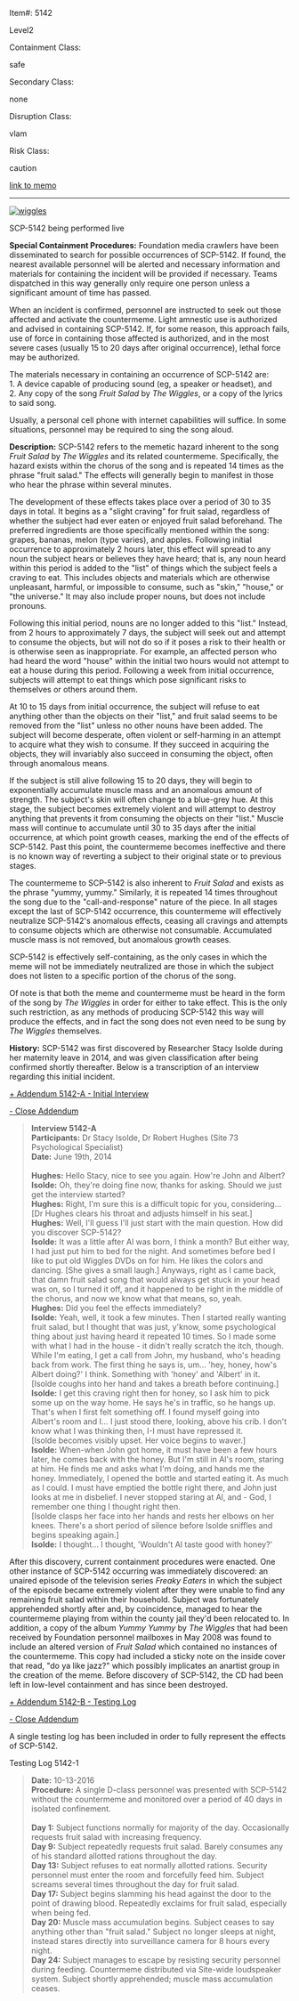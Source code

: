 Item#: 5142

Level2

Containment Class:

safe

Secondary Class:

none

Disruption Class:

vlam

Risk Class:

caution

[link to memo](http://www.scp-wiki.net/classification-committee-memo)  

* * *

[![wiggles](http://scp-wiki.wdfiles.com/local--resized-images/scp-5142/wiggles/medium.jpg)](http://scp-wiki.wdfiles.com/local--files/scp-5142/wiggles)

SCP-5142 being performed live

**Special Containment Procedures:** Foundation media crawlers have been disseminated to search for possible occurrences of SCP-5142. If found, the nearest available personnel will be alerted and necessary information and materials for containing the incident will be provided if necessary. Teams dispatched in this way generally only require one person unless a significant amount of time has passed.

When an incident is confirmed, personnel are instructed to seek out those affected and activate the countermeme. Light amnestic use is authorized and advised in containing SCP-5142. If, for some reason, this approach fails, use of force in containing those affected is authorized, and in the most severe cases (usually 15 to 20 days after original occurrence), lethal force may be authorized.

The materials necessary in containing an occurrence of SCP-5142 are:  
1\. A device capable of producing sound (eg, a speaker or headset), and  
2\. Any copy of the song _Fruit Salad_ by _The Wiggles_, or a copy of the lyrics to said song.

Usually, a personal cell phone with internet capabilities will suffice. In some situations, personnel may be required to sing the song aloud.

**Description:** SCP-5142 refers to the memetic hazard inherent to the song _Fruit Salad_ by _The Wiggles_ and its related countermeme. Specifically, the hazard exists within the chorus of the song and is repeated 14 times as the phrase "fruit salad." The effects will generally begin to manifest in those who hear the phrase within several minutes.

The development of these effects takes place over a period of 30 to 35 days in total. It begins as a "slight craving" for fruit salad, regardless of whether the subject had ever eaten or enjoyed fruit salad beforehand. The preferred ingredients are those specifically mentioned within the song: grapes, bananas, melon (type varies), and apples. Following initial occurrence to approximately 2 hours later, this effect will spread to any noun the subject hears or believes they have heard; that is, any noun heard within this period is added to the "list" of things which the subject feels a craving to eat. This includes objects and materials which are otherwise unpleasant, harmful, or impossible to consume, such as "skin," "house," or "the universe." It may also include proper nouns, but does not include pronouns.

Following this initial period, nouns are no longer added to this "list." Instead, from 2 hours to approximately 7 days, the subject will seek out and attempt to consume the objects, but will not do so if it poses a risk to their health or is otherwise seen as inappropriate. For example, an affected person who had heard the word "house" within the initial two hours would not attempt to eat a house during this period. Following a week from initial occurrence, subjects will attempt to eat things which pose significant risks to themselves or others around them.

At 10 to 15 days from initial occurrence, the subject will refuse to eat anything other than the objects on their "list," and fruit salad seems to be removed from the "list" unless no other nouns have been added. The subject will become desperate, often violent or self-harming in an attempt to acquire what they wish to consume. If they succeed in acquiring the objects, they will invariably also succeed in consuming the object, often through anomalous means.

If the subject is still alive following 15 to 20 days, they will begin to exponentially accumulate muscle mass and an anomalous amount of strength. The subject's skin will often change to a blue-grey hue. At this stage, the subject becomes extremely violent and will attempt to destroy anything that prevents it from consuming the objects on their "list." Muscle mass will continue to accumulate until 30 to 35 days after the initial occurrence, at which point growth ceases, marking the end of the effects of SCP-5142. Past this point, the countermeme becomes ineffective and there is no known way of reverting a subject to their original state or to previous stages.

The countermeme to SCP-5142 is also inherent to _Fruit Salad_ and exists as the phrase "yummy, yummy." Similarly, it is repeated 14 times throughout the song due to the "call-and-response" nature of the piece. In all stages except the last of SCP-5142 occurrence, this countermeme will effectively neutralize SCP-5142's anomalous effects, ceasing all cravings and attempts to consume objects which are otherwise not consumable. Accumulated muscle mass is not removed, but anomalous growth ceases.

SCP-5142 is effectively self-containing, as the only cases in which the meme will not be immediately neutralized are those in which the subject does not listen to a specific portion of the chorus of the song.

Of note is that both the meme and countermeme must be heard in the form of the song by _The Wiggles_ in order for either to take effect. This is the only such restriction, as any methods of producing SCP-5142 this way will produce the effects, and in fact the song does not even need to be sung by _The Wiggles_ themselves.

**History:** SCP-5142 was first discovered by Researcher Stacy Isolde during her maternity leave in 2014, and was given classification after being confirmed shortly thereafter. Below is a transcription of an interview regarding this initial incident.

[+ Addendum 5142-A - Initial Interview](javascript:;)

[\- Close Addendum](javascript:;)

> **Interview 5142-A**  
> **Participants:** Dr Stacy Isolde, Dr Robert Hughes (Site 73 Psychological Specialist)  
> **Date:** June 19th, 2014  
> **<Begin Log>**  
> **Hughes:** Hello Stacy, nice to see you again. How're John and Albert?  
> **Isolde:** Oh, they're doing fine now, thanks for asking. Should we just get the interview started?  
> **Hughes:** Right, I'm sure this is a difficult topic for you, considering…  
> \[Dr Hughes clears his throat and adjusts himself in his seat.\]  
> **Hughes:** Well, I'll guess I'll just start with the main question. How did you discover SCP-5142?  
> **Isolde:** It was a little after Al was born, I think a month? But either way, I had just put him to bed for the night. And sometimes before bed I like to put old Wiggles DVDs on for him. He likes the colors and dancing. \[She gives a small laugh.\] Anyways, right as I came back, that damn fruit salad song that would always get stuck in your head was on, so I turned it off, and it happened to be right in the middle of the chorus, and now we know what that means, so, yeah.  
> **Hughes:** Did you feel the effects immediately?  
> **Isolde:** Yeah, well, it took a few minutes. Then I started really wanting fruit salad, but I thought that was just, y'know, some psychological thing about just having heard it repeated 10 times. So I made some with what I had in the house - it didn't really scratch the itch, though. While I'm eating, I get a call from John, my husband, who's heading back from work. The first thing he says is, um… 'hey, honey, how's Albert doing?' I think. Something with 'honey' and 'Albert' in it.  
> \[Isolde coughs into her hand and takes a breath before continuing.\]  
> **Isolde:** I get this craving right then for honey, so I ask him to pick some up on the way home. He says he's in traffic, so he hangs up. That's when I first felt something off. I found myself going into Albert's room and I… I just stood there, looking, above his crib. I don't know what I was thinking then, I-I must have repressed it.  
> \[Isolde becomes visibly upset. Her voice begins to waver.\]  
> **Isolde:** When-when John got home, it must have been a few hours later, he comes back with the honey. But I'm still in Al's room, staring at him. He finds me and asks what I'm doing, and hands me the honey. Immediately, I opened the bottle and started eating it. As much as I could. I must have emptied the bottle right there, and John just looks at me in disbelief. I never stopped staring at Al, and - God, I remember one thing I thought right then.  
> \[Isolde clasps her face into her hands and rests her elbows on her knees. There's a short period of silence before Isolde sniffles and begins speaking again.\]  
> **Isolde:** I thought… I thought, 'Wouldn't Al taste good with honey?'  
> **<End Log>**

After this discovery, current containment procedures were enacted. One other instance of SCP-5142 occurring was immediately discovered: an unaired episode of the television series _Freaky Eaters_ in which the subject of the episode became extremely violent after they were unable to find any remaining fruit salad within their household. Subject was fortunately apprehended shortly after and, by coincidence, managed to hear the countermeme playing from within the county jail they'd been relocated to. In addition, a copy of the album _Yummy Yummy_ by _The Wiggles_ that had been received by Foundation personnel mailboxes in May 2008 was found to include an altered version of _Fruit Salad_ which contained no instances of the countermeme. This copy had included a sticky note on the inside cover that read, "do ya like jazz?" which possibly implicates an anartist group in the creation of the meme. Before discovery of SCP-5142, the CD had been left in low-level containment and has since been destroyed.

[+ Addendum 5142-B - Testing Log](javascript:;)

[\- Close Addendum](javascript:;)

A single testing log has been included in order to fully represent the effects of SCP-5142.

Testing Log 5142-1

> **Date:** 10-13-2016  
> **Procedure:** A single D-class personnel was presented with SCP-5142 without the countermeme and monitored over a period of 40 days in isolated confinement.  
> **<Begin Log>**  
> **Day 1:** Subject functions normally for majority of the day. Occasionally requests fruit salad with increasing frequency.  
> **Day 9:** Subject repeatedly requests fruit salad. Barely consumes any of his standard allotted rations throughout the day.  
> **Day 13:** Subject refuses to eat normally allotted rations. Security personnel must enter the room and forcefully feed him. Subject screams several times throughout the day for fruit salad.  
> **Day 17:** Subject begins slamming his head against the door to the point of drawing blood. Repeatedly exclaims for fruit salad, especially when being fed.  
> **Day 20:** Muscle mass accumulation begins. Subject ceases to say anything other than "fruit salad." Subject no longer sleeps at night, instead stares directly into surveillance camera for 8 hours every night.  
> **Day 24:** Subject manages to escape by resisting security personnel during feeding. Countermeme distributed via Site-wide loudspeaker system. Subject shortly apprehended; muscle mass accumulation ceases.  
> **<End Log>**